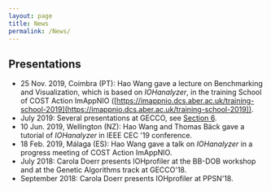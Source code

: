 ```yaml
---
layout: page
title: News
permalink: /News/
---
```


## Presentations

* 25 Nov. 2019, Coimbra (PT): Hao Wang gave a lecture on Benchmarking and Visualization, which is based on *IOHanalyzer*,  in the training School of COST Action ImAppNIO ([https://imappnio.dcs.aber.ac.uk/training-school-2019](https://imappnio.dcs.aber.ac.uk/training-school-2019)).
* July 2019: Several presentations at GECCO, see [Section 6](/citation/#work-using-IOHprofiler).
* 10 Jun. 2019, Wellington (NZ): Hao Wang and Thomas Bäck gave a tutorial of *IOHanalyzer* in IEEE CEC '19 conference.
* 18 Feb. 2019, Málaga (ES): Hao Wang gave a talk on *IOHanalyzer* in a progress meeting of COST Action ImAppNIO.
* July 2018: Carola Doerr presents IOHprofiler at the BB-DOB workshop and at the Genetic Algorithms track at GECCO'18.
* September 2018: Carola Doerr presents IOHprofiler at PPSN'18.